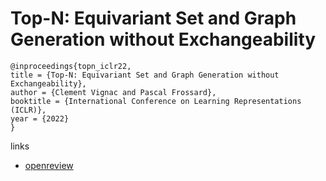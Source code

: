# Top-N: Equivariant Set and Graph Generation without Exchangeability

```
@inproceedings{topn_iclr22,
title = {Top-N: Equivariant Set and Graph Generation without Exchangeability},
author = {Clement Vignac and Pascal Frossard},
booktitle = {International Conference on Learning Representations (ICLR)},
year = {2022}
}
```

links
- [openreview](https://openreview.net/forum?id=-Gk_IPJWvk)
